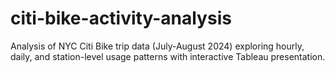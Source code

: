 # citi-bike-activity-analysis
Analysis of NYC Citi Bike trip data (July-August 2024) exploring hourly, daily, and station-level usage patterns with interactive Tableau presentation.
